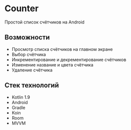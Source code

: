 # Counter 

Простой список счётчиков на Android

## Возможности

- Просмотр списка счётчиков на главном экране
- Выбор счётчика
- Инкрементирование и декрементирование счётчиков
- Изменение название и цвета счётчика
- Удаление счётчика

## Стек технологий

- Kotlin 1.9
- Android
- Gradle
- Koin
- Room
- MVVM